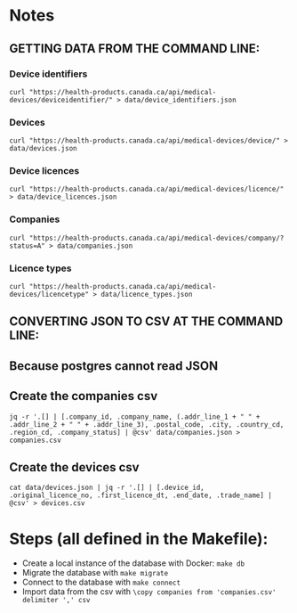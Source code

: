 # Notes

## GETTING DATA FROM THE COMMAND LINE:

### Device identifiers
```
curl "https://health-products.canada.ca/api/medical-devices/deviceidentifier/" > data/device_identifiers.json
```

### Devices
```
curl "https://health-products.canada.ca/api/medical-devices/device/" > data/devices.json
```

### Device licences
```
curl "https://health-products.canada.ca/api/medical-devices/licence/" > data/device_licences.json
```

### Companies
```
curl "https://health-products.canada.ca/api/medical-devices/company/?status=A" > data/companies.json
```

### Licence types
```
curl "https://health-products.canada.ca/api/medical-devices/licencetype" > data/licence_types.json
```

## CONVERTING JSON TO CSV AT THE COMMAND LINE:
## Because postgres cannot read JSON

## Create the companies csv
```
jq -r '.[] | [.company_id, .company_name, (.addr_line_1 + " " + .addr_line_2 + " " + .addr_line_3), .postal_code, .city, .country_cd, .region_cd, .company_status] | @csv' data/companies.json > companies.csv
```

## Create the devices csv
```
cat data/devices.json | jq -r '.[] | [.device_id, .original_licence_no, .first_licence_dt, .end_date, .trade_name] | @csv' > devices.csv
```

# Steps (all defined in the Makefile):
* Create a local instance of the database with Docker: `make db`
* Migrate the database with `make migrate`
* Connect to the database with `make connect`
* Import data from the csv with `\copy companies from 'companies.csv' delimiter ',' csv`

